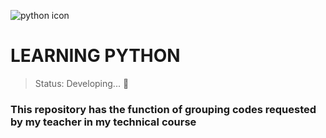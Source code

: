 ![python icon](https://user-images.githubusercontent.com/113046021/198093589-35c1f817-d05d-4707-a9df-f510a37dd365.png)
# LEARNING PYTHON 
> Status: Developing... 🚧

### This repository has the function of grouping codes requested by my teacher in my technical course
